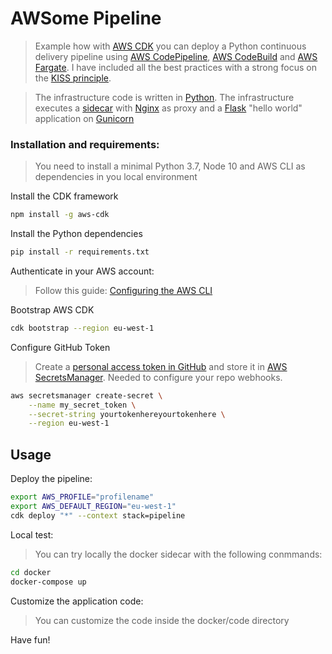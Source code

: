 # AWSome Pipeline

> Example how with [AWS CDK](https://docs.aws.amazon.com/cdk/latest/guide/home.html) you can deploy a Python continuous delivery
> pipeline using [AWS CodePipeline](https://aws.amazon.com/codepipeline/), [AWS CodeBuild](https://aws.amazon.com/codebuild/) and
> [AWS Fargate](https://aws.amazon.com/fargate/).
> I have included all the best practices with a strong focus on the [KISS principle](https://en.wikipedia.org/wiki/KISS_principle).

> The infrastructure code is written in [Python](https://www.python.org/). The infrastructure executes a [sidecar](https://aws.amazon.com/blogs/compute/nginx-reverse-proxy-sidecar-container-on-amazon-ecs/) 
> with [Nginx](http://nginx.org/) as proxy and a [Flask](https://palletsprojects.com/p/flask/) "hello world" application on [Gunicorn](https://gunicorn.org/)


### Installation and requirements:

> You need to install a minimal Python 3.7, Node 10 and AWS CLI as dependencies in you local environment

Install the CDK framework

```bash
npm install -g aws-cdk
```

Install the Python dependencies

```bash
pip install -r requirements.txt
```

Authenticate in your AWS account:

> Follow this guide: [Configuring the AWS CLI](https://docs.aws.amazon.com/cli/latest/userguide/cli-chap-configure.html)

Bootstrap AWS CDK

```bash
cdk bootstrap --region eu-west-1
```

Configure GitHub Token

> Create a [personal access token in GitHub](https://help.github.com/en/github/authenticating-to-github/creating-a-personal-access-token-for-the-command-line) 
> and store it in [AWS SecretsManager](https://aws.amazon.com/secrets-manager/). Needed to configure your repo webhooks.

```bash
aws secretsmanager create-secret \
    --name my_secret_token \
    --secret-string yourtokenhereyourtokenhere \
    --region eu-west-1
```

## Usage

Deploy the pipeline:

```bash
export AWS_PROFILE="profilename"
export AWS_DEFAULT_REGION="eu-west-1"
cdk deploy "*" --context stack=pipeline
```

Local test:

> You can try locally the docker sidecar with the following conmmands:

```bash
cd docker
docker-compose up
```

Customize the application code:

> You can customize the code inside the docker/code directory

Have fun!
